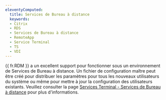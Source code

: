 ```yaml
---
eleventyComputed:
  title: Services de Bureau à distance
  keywords:
  - Citrix
  - RDS
  - Services de Bureau à distance
  - RemoteApp
  - Service Terminal
  - TS
  - VDI
---
```

{{ fr.RDM }} a un excellent support pour fonctionner sous un environnement de Services de Bureau à distance. Un fichier de configuration maître peut être créé pour distribuer les paramètres pour tous les nouveaux utilisateurs du système ou même pour mettre à jour la configuration des utilisateurs existants. Veuillez consulter la page [Services Terminal - Services de Bureau à distance](/rdm/windows/installation/client/terminal-services/) pour plus d'informations.